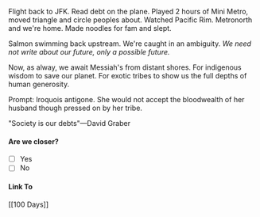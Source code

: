 Flight back to JFK. Read debt on the plane. Played 2 hours of Mini Metro, moved triangle and circle peoples about. Watched Pacific Rim. Metronorth and we're home. Made noodles for fam and slept.

Salmon swimming back upstream.
We're caught in an ambiguity.
*We need not write about our future, only a possible future.*

Now, as alway, we await Messiah's from distant shores. For indigenous wisdom to save our planet. For exotic tribes to show us the full depths of human generosity. 

Prompt: Iroquois antigone. She would not accept the bloodwealth of her husband though pressed on by her tribe.

"Society is our debts"—David Graber
#### Are we closer?
- [ ] Yes
- [ ] No
#### Link To
[[100 Days]]
